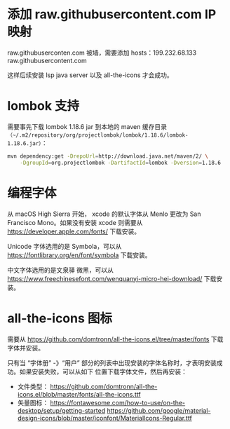 # 添加 raw.githubusercontent.com IP 映射

raw.githubuserconten.com 被墙，需要添加 hosts：199.232.68.133 raw.githubusercontent.com

这样后续安装 lsp java server 以及 all-the-icons 才会成功。

# lombok 支持

需要事先下载 lombok 1.18.6 jar 到本地的 maven 缓存目录
`（~/.m2/repository/org/projectlombok/lombok/1.18.6/lombok-1.18.6.jar）`：

``` bash
mvn dependency:get -DrepoUrl=http://download.java.net/maven/2/ \
    -DgroupId=org.projectlombok -DartifactId=lombok -Dversion=1.18.6
```

# 编程字体

从 macOS High Sierra 开始， xcode 的默认字体从 Menlo 更改为 San Francisco Mono。如果没有安装 xcode
则需要从 https://developer.apple.com/fonts/ 下载安装。

Unicode 字体选用的是 Symbola，可以从 https://fontlibrary.org/en/font/symbola 下载安装。

中文字体选用的是文泉驿 微黑，可以从 https://www.freechinesefont.com/wenquanyi-micro-hei-download/ 下载安装。

# all-the-icons 图标

需要从 https://github.com/domtronn/all-the-icons.el/tree/master/fonts 下载字体并安装。

只有当 “字体册” -》“用户” 部分的列表中出现安装的字体名称时，才表明安装成功。如果安装失败，可以从如下
位置下载字体文件，然后再安装：

+ 文件类型：
   https://github.com/domtronn/all-the-icons.el/blob/master/fonts/all-the-icons.ttf
+  矢量图标：
   https://fontawesome.com/how-to-use/on-the-desktop/setup/getting-started
   https://github.com/google/material-design-icons/blob/master/iconfont/MaterialIcons-Regular.ttf
